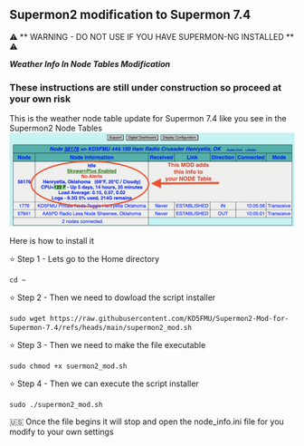 ## Supermon2 modification to Supermon 7.4 ##
⚠️ ** WARNING - DO NOT USE IF YOU HAVE SUPERMON-NG INSTALLED ** ⚠️

***Weather Info In Node Tables Modification***
### These instructions are still under construction so proceed at your own risk ###
This is the weather node table update for Supermon 7.4 like you see in the Supermon2 Node Tables
![Supermon2-Mod Logo](https://github.com/KD5FMU/Supermon2-Mod-for-Supermon-7.4/blob/main/supermon2-mod-a.png)

Here is how to install it

⭐️ Step 1 - Lets go to the Home directory
```
cd ~
```

⭐️ Step 2 - Then we need to dowload the script installer
```
sudo wget https://raw.githubusercontent.com/KD5FMU/Supermon2-Mod-for-Supermon-7.4/refs/heads/main/supermon2_mod.sh
```

⭐️ Step 3 - Then we need to make the file executable
```
sudo chmod +x suermon2_mod.sh
```

⭐️ Step 4 - Then we can execute the script installer
```
sudo ./supermon2_mod.sh
```

🇺🇸 Once the file begins it will stop and open the node_info.ini file for you modify to your own settings

